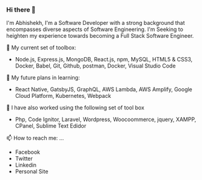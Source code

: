 ### Hi there 👋
I'm Abhishekh,
I'm a Software Developer with a strong background that encompasses diverse aspects of Software Engineering. I'm Seeking to heighten my experience towards becoming a Full Stack Software Engineer.

🌱 My current set of toolbox:
- Node.js, Express.js, MongoDB, React.js, npm, MySQL, HTML5 & CSS3, Docker, Babel, Git, Github, postman, Docker, Visual Studio Code

🌱 My future plans in learning:
- React Native, GatsbyJS, GraphQL, AWS Lambda, AWS Amplify, Google Cloud Platform, Kubernetes, Webpack

🌱 I have also worked using the following set of tool box
- Php, Code Ignitor, Laravel, Wordpress, Woocoommerce, jquery, XAMPP, CPanel, Sublime Text Edidor

📫 How to reach me: ...
- Facebook
- Twitter
- Linkedin
- Personal Site
